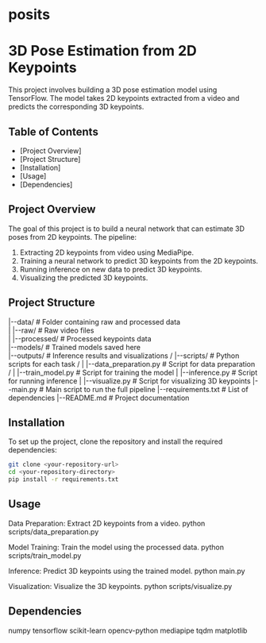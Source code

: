 # posits
# 3D Pose Estimation from 2D Keypoints

This project involves building a 3D pose estimation model using TensorFlow. The model takes 2D keypoints extracted from a video and predicts the corresponding 3D keypoints.

## Table of Contents 
- [Project Overview]
- [Project Structure]
- [Installation]
- [Usage]
- [Dependencies]

## Project Overview
The goal of this project is to build a neural network that can estimate 3D poses from 2D keypoints. The pipeline:
1. Extracting 2D keypoints from video using MediaPipe.
2. Training a neural network to predict 3D keypoints from the 2D keypoints.
3. Running inference on new data to predict 3D keypoints.
4. Visualizing the predicted 3D keypoints.

## Project Structure
|--data/ # Folder containing raw and processed data  \
|  |--raw/ # Raw video files              \
|  |--processed/ # Processed keypoints data  \
|--models/ # Trained models saved here \
|--outputs/ # Inference results and visualizations /
|--scripts/ # Python scripts for each task /
|  |--data_preparation.py # Script for data preparation /
|  |--train_model.py # Script for training the model
|  |--inference.py # Script for running inference
|  |--visualize.py # Script for visualizing 3D keypoints
|--main.py # Main script to run the full pipeline
|--requirements.txt # List of dependencies
|--README.md # Project documentation

## Installation
To set up the project, clone the repository and install the required dependencies:

```bash
git clone <your-repository-url>
cd <your-repository-directory>
pip install -r requirements.txt
```
## Usage
Data Preparation: Extract 2D keypoints from a video.
python scripts/data_preparation.py

Model Training: Train the model using the processed data.
python scripts/train_model.py

Inference: Predict 3D keypoints using the trained model.
python main.py

Visualization: Visualize the 3D keypoints.
python scripts/visualize.py

## Dependencies
numpy
tensorflow
scikit-learn
opencv-python
mediapipe
tqdm
matplotlib


